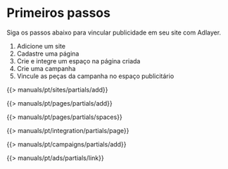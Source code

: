 # Primeiros passos
Siga os passos abaixo para vincular publicidade em seu site com Adlayer.

1. Adicione um site
2. Cadastre uma página
3. Crie e integre um espaço na página criada
4. Crie uma campanha
5. Vincule as peças da campanha no espaço publicitário

{{> manuals/pt/sites/partials/add}}


{{> manuals/pt/pages/partials/add}}

{{> manuals/pt/pages/partials/spaces}}

{{> manuals/pt/integration/partials/page}}


{{> manuals/pt/campaigns/partials/add}}


{{> manuals/pt/ads/partials/link}}